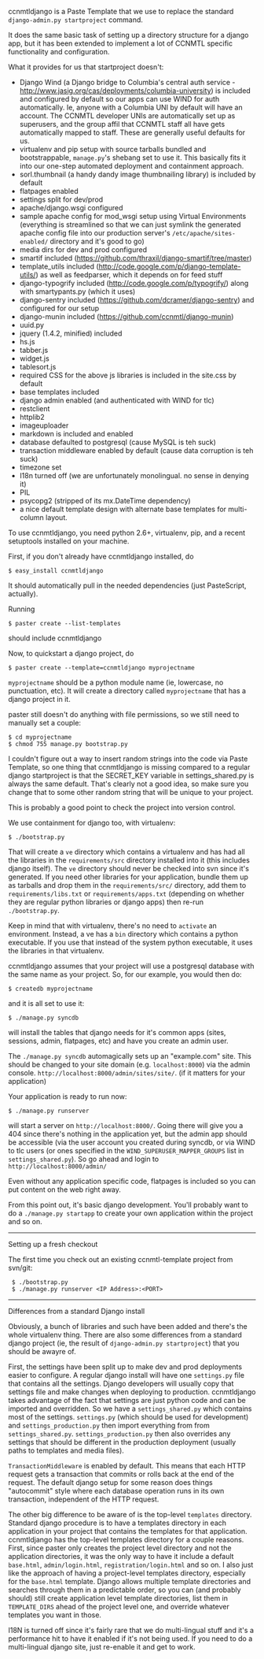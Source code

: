 ccnmtldjango is a Paste Template that we use to replace
the standard `django-admin.py startproject` command. 

It does the same basic task of setting up a directory 
structure for a django app, but it has been extended to
implement a lot of CCNMTL specific functionality 
and configuration. 

What it provides for us that startproject doesn't:

* Django Wind (a Django bridge to Columbia's central auth service - 
  http://www.jasig.org/cas/deployments/columbia-university)
  is included and configured by default so our apps can use WIND
  for auth automatically. Ie, anyone with a Columbia UNI by
  default will have an account. The CCNMTL developer UNIs are
  automatically set up as superusers, and the group affil that
  CCNMTL staff all have gets automatically mapped to staff. These
  are generally useful defaults for us. 
* virtualenv and pip setup with source tarballs bundled and
  bootstrappable, `manage.py`'s shebang set to use it. This
  basically fits it into our one-step automated deployment and
  containment approach.  
* sorl.thumbnail (a handy dandy image thumbnailing library) is included by default
* flatpages enabled
* settings split for dev/prod
* apache/django.wsgi configured
* sample apache config for mod_wsgi setup using Virtual
  Environments (everything is streamlined so that we can just
  symlink the generated apache config file into our production
  server's `/etc/apache/sites-enabled/` directory and it's good to go)
* media dirs for dev and prod configured
* smartif included (https://github.com/thraxil/django-smartif/tree/master)
* template_utils included
  (http://code.google.com/p/django-template-utils/) as well as
  feedparser, which it depends on for feed stuff
* django-typogrify included (http://code.google.com/p/typogrify/)
  along with smartypants.py (which it uses)
* django-sentry included
  (https://github.com/dcramer/django-sentry) and configured for our setup
* django-munin included (https://github.com/ccnmtl/django-munin)
* uuid.py
* jquery (1.4.2, minified) included
* hs.js
* tabber.js
* widget.js
* tablesort.js	
* required CSS for the above js libraries is included in the
  site.css by default
* base templates included
* django admin enabled (and authenticated with WIND for tlc)
* restclient
* httplib2
* imageuploader
* markdown is included and enabled
* database defaulted to postgresql (cause MySQL is teh suck)
* transaction middleware enabled by default (cause data corruption is teh suck)
* timezone set
* I18n turned off (we are unfortunately monolingual. no sense in denying it)
* PIL
* psycopg2 (stripped of its mx.DateTime dependency)
* a nice default template design with alternate base templates for multi-column layout.

To use ccnmtldjango, you need python 2.6+, virtualenv, pip, and a recent 
setuptools installed on your machine. 

First, if you don't already have ccnmtldjango installed, do

    $ easy_install ccnmtldjango

It should automatically pull in the needed dependencies (just 
PasteScript, actually).

Running

    $ paster create --list-templates

should include ccnmtldjango

Now, to quickstart a django project, do

    $ paster create --template=ccnmtldjango myprojectname

`myprojectname` should be a python module name (ie, lowercase, 
no punctuation, etc). It will create a directory called 
`myprojectname` that has a django project in it.

paster still doesn't do anything with file permissions, so we still 
need to manually set a couple:

    $ cd myprojectname
    $ chmod 755 manage.py bootstrap.py

I couldn't figure out a way to insert random strings into the code via
Paste Template, so one thing that ccnmtldjango is missing compared to
a regular django startproject is that the SECRET_KEY variable in
settings_shared.py is always the same default. That's clearly not a
good idea, so make sure you change that to some other random string
that will be unique to your project. 

This is probably a good point to check the project into version control.

We use containment for django too, with virtualenv:

    $ ./bootstrap.py

That will create a `ve` directory which contains a virtualenv and has
had all the libraries in the `requirements/src` directory installed
into it (this includes django itself). The `ve` directory should never
be checked into svn since it's generated. If you need other libraries
for your application, bundle them up as tarballs and drop them in the
`requirements/src/` directory, add them to `requirements/libs.txt` or
`requirements/apps.txt` (depending on whether they are regular python
libraries or django apps) then re-run `./bootstrap.py`.

Keep in mind that with virtualenv, there's no need to `activate` an
environment. Instead, a ve has a `bin` directory which contains a
python executable. If you use that instead of the system python
executable, it uses the libraries in that virtualenv. 

ccnmtldjango assumes that your project will use a postgresql database
with the same name as your project. So, for our example, you would
then do:

    $ createdb myprojectname

and it is all set to use it:

    $ ./manage.py syncdb

will install the tables that django needs for it's common apps (sites,
sessions, admin, flatpages, etc) and have you create an admin user.

The `./manage.py syncdb` automagically sets up an "example.com"
site. This should be changed to your site domain (e.g. `localhost:8000`)
via the admin console. `http://localhost:8000/admin/sites/site/`. (if it
matters for your application)

Your application is ready to run now:

    $ ./manage.py runserver

will start a server on `http://localhost:8000/`. Going there will give
you a 404 since there's nothing in the application yet, but the admin
app should be accessible (via the user account you created during
syncdb, or via WIND to tlc users (or ones specified in the
`WIND_SUPERUSER_MAPPER_GROUPS` list in `settings_shared.py`). So go ahead
and login to `http://localhost:8000/admin/`

Even without any application specific code, flatpages is included so
you can put content on the web right away.

From this point out, it's basic django development. You'll probably
want to do a `./manage.py startapp` to create your own application
within the project and so on.

--------------------------
Setting up a fresh checkout

The first time you check out an existing ccnmtl-template project from
svn/git:

     $ ./bootstrap.py
     $ ./manage.py runserver <IP Address>:<PORT> 


------------------------------------------
Differences from a standard Django install

Obviously, a bunch of libraries and such have been added and there's
the whole virtualenv thing. There are also some differences from a
standard django project (ie, the result of `django-admin.py startproject`) that you should be awayre of.

First, the settings have been split up to make dev and prod
deployments easier to configure. A regular django install will have
one `settings.py` file that contains all the settings. Django
developers will usually copy that settings file and make changes when
deploying to production. ccnmtldjango takes advantage of the fact that
settings are just python code and can be imported and overridden. So
we have a `settings_shared.py` which contains most of the
settings. `settings.py` (which should be used for development) and
`settings_production.py` then import everything from from
`settings_shared.py`. `settings_production.py` then also overrides any
settings that should be different in the production deployment
(usually paths to templates and media files).

`TransactionMiddleware` is enabled by default. This means that each HTTP
request gets a transaction that commits or rolls back at the end of
the request. The default django setup for some reason does things
"autocommit" style where each database operation runs in its own
transaction, independent of the HTTP request.

The other big difference to be aware of is the top-level `templates`
directory. Standard django procedure is to have a templates directory
in each application in your project that contains the templates for
that application. ccnmtldjango has the top-level templates directory
for a couple reasons. First, since paster only creates the project
level directory and not the application directories, it was the only
way to have it include a default `base.html`, `admin/login.html`,
`registration/login.html` and so on. I also just like the approach of
having a project-level templates directory, especially for the
`base.html` template. Django allows multiple template directories and
searches through them in a predictable order, so you can (and probably
should) still create application level template directories, list them
in `TEMPLATE_DIRS` ahead of the project level one, and override whatever
templates you want in those.

I18N is turned off since it's fairly rare that we do multi-lingual
stuff and it's a performance hit to have it enabled if it's not being
used. If you need to do a multi-lingual django site, just re-enable it
and get to work.


